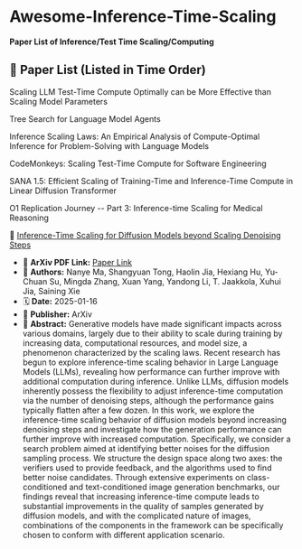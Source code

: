 # Awesome-Inference-Time-Scaling
**Paper List of Inference/Test Time Scaling/Computing**

## 📖 Paper List (Listed in Time Order)

Scaling LLM Test-Time Compute Optimally can be More Effective than Scaling Model Parameters

Tree Search for Language Model Agents

Inference Scaling Laws: An Empirical Analysis of Compute-Optimal Inference for Problem-Solving with Language Models

CodeMonkeys: Scaling Test-Time Compute for Software Engineering

SANA 1.5: Efficient Scaling of Training-Time and Inference-Time Compute in Linear Diffusion Transformer

O1 Replication Journey -- Part 3: Inference-time Scaling for Medical Reasoning

🔹 [Inference-Time Scaling for Diffusion Models beyond Scaling Denoising Steps](https://arxiv.org/abs/2501.09732)
- 🔗 **ArXiv PDF Link:** [Paper Link](https://arxiv.org/pdf/2501.09732)
- 👤 **Authors:** Nanye Ma, Shangyuan Tong, Haolin Jia, Hexiang Hu, Yu-Chuan Su, Mingda Zhang, Xuan Yang, Yandong Li, T. Jaakkola, Xuhui Jia, Saining Xie
- 🗓️ **Date:** 2025-01-16
- 📑 **Publisher:** ArXiv
- 📝 **Abstract:** Generative models have made significant impacts across various domains, largely due to their ability to scale during training by increasing data, computational resources, and model size, a phenomenon characterized by the scaling laws. Recent research has begun to explore inference-time scaling behavior in Large Language Models (LLMs), revealing how performance can further improve with additional computation during inference. Unlike LLMs, diffusion models inherently possess the flexibility to adjust inference-time computation via the number of denoising steps, although the performance gains typically flatten after a few dozen. In this work, we explore the inference-time scaling behavior of diffusion models beyond increasing denoising steps and investigate how the generation performance can further improve with increased computation. Specifically, we consider a search problem aimed at identifying better noises for the diffusion sampling process. We structure the design space along two axes: the verifiers used to provide feedback, and the algorithms used to find better noise candidates. Through extensive experiments on class-conditioned and text-conditioned image generation benchmarks, our findings reveal that increasing inference-time compute leads to substantial improvements in the quality of samples generated by diffusion models, and with the complicated nature of images, combinations of the components in the framework can be specifically chosen to conform with different application scenario.
